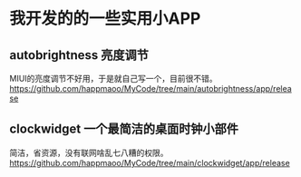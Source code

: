 # 我开发的的一些实用小APP

## autobrightness 亮度调节
MIUI的亮度调节不好用，于是就自己写一个，目前很不错。
https://github.com/happmaoo/MyCode/tree/main/autobrightness/app/release

## clockwidget 一个最简洁的桌面时钟小部件
简洁，省资源，没有联网啥乱七八糟的权限。
https://github.com/happmaoo/MyCode/tree/main/clockwidget/app/release
